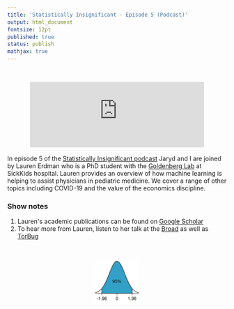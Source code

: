 ```yaml
---
title: 'Statistically Insignificant - Episode 5 (Podcast)'
output: html_document
fontsize: 12pt
published: true
status: publish
mathjax: true
---
```


<br>
<p align="center">
	<iframe src="https://podcasters.spotify.com/pod/show/statisticallyinsig/embed/episodes/Machine-Learning-for-Pediatric-Medicine-e1to6l6/a-a971veb" height="150px" width="400px" frameborder="0" scrolling="no"></iframe>
</p>


In episode 5 of the [Statistically Insignificant podcast](https://podcasters.spotify.com/pod/show/statisticallyinsig/) Jaryd and I are joined by Lauren Erdman who is a PhD student with the [Goldenberg Lab](http://goldenberglab.ca/people.html#openModalLauren) at SickKids hospital. Lauren provides an overview of how machine learning is helping to assist physicians in pediatric medicine. We cover a range of other topics including COVID-19 and the value of the economics discipline. 

### Show notes

1. Lauren's academic publications can be found on [Google Scholar](https://scholar.google.com/citations?user=bSKEpp8AAAAJ&hl=en)
2. To hear more from Lauren, listen to her talk at the [Broad](https://www.youtube.com/watch?v=SIobosI-jlM) as well as [TorBug](https://www.youtube.com/watch?v=Sg5XOUQ54kg)

<br>
<p align="center"><img src="/figures/bellcurve.jpg" width="20%"></p>
